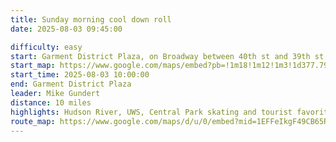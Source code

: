 ```yaml
---
title: Sunday morning cool down roll
date: 2025-08-03 09:45:00

difficulty: easy
start: Garment District Plaza, on Broadway between 40th st and 39th st
start_map: https://www.google.com/maps/embed?pb=!1m18!1m12!1m3!1d377.79528089955994!2d-73.98698868515856!3d40.75405671194928!2m3!1f0!2f0!3f0!3m2!1i1024!2i768!4f13.1!3m3!1m2!1s0x89c25908164549ab%3A0xbae101be1d87d547!2sGarment%20District%20Plaza!5e0!3m2!1sen!2sus!4v1752179315895!5m2!1sen!2sus
start_time: 2025-08-03 10:00:00
end: Garment District Plaza
leader: Mike Gundert
distance: 10 miles
highlights: Hudson River, UWS, Central Park skating and tourist favorites, 5th Avenue
route_map: https://www.google.com/maps/d/u/0/embed?mid=1EFFeIkgF49CB65Rx9ggt8maZuGaUc_o&ehbc=2E312F&noprof=1
---
```

